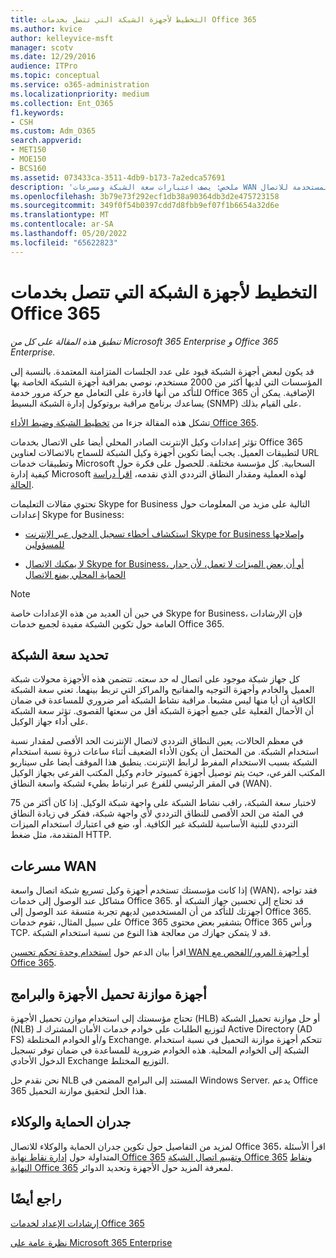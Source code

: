```yaml
---
title: التخطيط لأجهزة الشبكة التي تتصل بخدمات Office 365
ms.author: kvice
author: kelleyvice-msft
manager: scotv
ms.date: 12/29/2016
audience: ITPro
ms.topic: conceptual
ms.service: o365-administration
ms.localizationpriority: medium
ms.collection: Ent_O365
f1.keywords:
- CSH
ms.custom: Adm_O365
search.appverid:
- MET150
- MOE150
- BCS160
ms.assetid: 073433ca-3511-4db9-b173-7a2edca57691
description: 'ملخص: يصف اعتبارات سعة الشبكة ومسرعات WAN وأجهزة موازنة التحميل المستخدمة للاتصال Office 365.'
ms.openlocfilehash: 3b79e73f292ecf1db38a90364db3d2e475723158
ms.sourcegitcommit: 349f0f54b0397cdd7d8fbb9ef07f1b6654a32d6e
ms.translationtype: MT
ms.contentlocale: ar-SA
ms.lasthandoff: 05/20/2022
ms.locfileid: "65622823"
---
```

# <a name="plan-for-network-devices-that-connect-to-office-365-services"></a>التخطيط لأجهزة الشبكة التي تتصل بخدمات Office 365

*تنطبق هذه المقالة على كل من Microsoft 365 Enterprise و Office 365 Enterprise.*
  
قد يكون لبعض أجهزة الشبكة قيود على عدد الجلسات المتزامنة المعتمدة. بالنسبة إلى المؤسسات التي لديها أكثر من 2000 مستخدم، نوصي بمراقبة أجهزة الشبكة الخاصة بها للتأكد من أنها قادرة على التعامل مع حركة مرور خدمة Office 365 الإضافية. يمكن أن يساعدك برنامج مراقبة بروتوكول إدارة الشبكة البسيط (SNMP) على القيام بذلك.

تشكل هذه المقالة جزءا من [تخطيط الشبكة وضبط الأداء Office 365](./network-planning-and-performance.md).

تؤثر إعدادات وكيل الإنترنت الصادر المحلي أيضا على الاتصال بخدمات Office 365 لتطبيقات العميل. يجب أيضا تكوين أجهزة وكيل الشبكة للسماح بالاتصالات لعناوين URL وتطبيقات خدمات Microsoft السحابية. كل مؤسسة مختلفة. للحصول على فكرة حول كيفية إدارة Microsoft لهذه العملية ومقدار النطاق الترددي الذي نقدمه، [اقرأ دراسة الحالة](https://www.microsoft.com/itshowcase/Article/Content/631/Optimizing-network-performance-for-Microsoft-Office-365).
  
تحتوي مقالات التعليمات Skype for Business التالية على مزيد من المعلومات حول إعدادات Skype for Business:
  
- [استكشاف أخطاء تسجيل الدخول عبر الإنترنت Skype for Business وإصلاحها للمسؤولين](/skypeforbusiness/set-up-skype-for-business-online/troubleshooting-sign-in-errors-for-admins)

- [لا يمكنك الاتصال Skype for Business، أو أن بعض الميزات لا تعمل، لأن جدار الحماية المحلي يمنع الاتصال](https://go.microsoft.com/fwlink/p/?LinkID=243625)

> [!NOTE]
> في حين أن العديد من هذه الإعدادات خاصة Skype for Business، فإن الإرشادات العامة حول تكوين الشبكة مفيدة لجميع خدمات Office 365.
  
## <a name="determining-network-capacity"></a>تحديد سعة الشبكة

كل جهاز شبكة موجود على اتصال له حد سعته. تتضمن هذه الأجهزة محولات شبكة العميل والخادم وأجهزة التوجيه والمفاتيح والمراكز التي تربط بينهما. تعني سعة الشبكة الكافية أن أيا منها ليس مشبعا. مراقبة نشاط الشبكة أمر ضروري للمساعدة في ضمان أن الأحمال الفعلية على جميع أجهزة الشبكة أقل من سعتها القصوى. تؤثر سعة الشبكة على أداء جهاز الوكيل.
  
في معظم الحالات، يعين النطاق الترددي لاتصال الإنترنت الحد الأقصى لمقدار نسبة استخدام الشبكة. من المحتمل أن يكون الأداء الضعيف أثناء ساعات ذروة نسبة استخدام الشبكة بسبب الاستخدام المفرط لرابط الإنترنت. ينطبق هذا الموقف أيضا على سيناريو المكتب الفرعي، حيث يتم توصيل أجهزة كمبيوتر خادم وكيل المكتب الفرعي بجهاز الوكيل في المقر الرئيسي للفرع عبر ارتباط بطيء لشبكة واسعة النطاق (WAN).
  
لاختبار سعة الشبكة، راقب نشاط الشبكة على واجهة شبكة الوكيل. إذا كان أكثر من 75 في المئة من الحد الأقصى للنطاق الترددي لأي واجهة شبكة، ففكر في زيادة النطاق الترددي للبنية الأساسية للشبكة غير الكافية. أو، ضع في اعتبارك استخدام الميزات المتقدمة، مثل ضغط HTTP.
  
## <a name="wan-accelerators"></a>مسرعات WAN

إذا كانت مؤسستك تستخدم أجهزة وكيل تسريع شبكة اتصال واسعة (WAN)، فقد تواجه مشاكل عند الوصول إلى خدمات Office 365. قد تحتاج إلى تحسين جهاز الشبكة أو أجهزتك للتأكد من أن المستخدمين لديهم تجربة متسقة عند الوصول إلى Office 365. على سبيل المثال، تقوم خدمات Office 365 بتشفير بعض محتوى Office 365 ورأس TCP. قد لا يتمكن جهازك من معالجة هذا النوع من نسبة استخدام الشبكة.
  
اقرأ بيان الدعم حول [استخدام وحدة تحكم تحسين WAN أو أجهزة المرور/الفحص مع Office 365](https://support.microsoft.com/kb/2690045).
  
## <a name="hardware-and-software-load-balancing-devices"></a>أجهزة موازنة تحميل الأجهزة والبرامج

تحتاج مؤسستك إلى استخدام موازن تحميل الأجهزة (HLB) أو حل موازنة تحميل الشبكة (NLB) لتوزيع الطلبات على خوادم خدمات الأمان المشترك لـ Active Directory (AD FS) و/أو الخوادم المختلطة Exchange. تتحكم أجهزة موازنة التحميل في نسبة استخدام الشبكة إلى الخوادم المحلية. هذه الخوادم ضرورية للمساعدة في ضمان توفر تسجيل الدخول الأحادي Exchange التوزيع المختلط.
  
نحن نقدم حل NLB المستند إلى البرامج المضمن في Windows Server. يدعم Office 365 هذا الحل لتحقيق موازنة التحميل.
  
## <a name="firewalls-and-proxies"></a>جدران الحماية والوكلاء

لمزيد من التفاصيل حول تكوين جدران الحماية والوكلاء للاتصال Office 365، اقرأ الأسئلة المتداولة حول [إدارة نقاط نهاية Office 365](https://support.office.com/article/99cab9d4-ef59-4207-9f2b-3728eb46bf9a) [وتقييم اتصال الشبكة Office 365](assessing-network-connectivity.md) [ونقاط النهاية Office 365](https://support.office.com/article/d4088321-1c89-4b96-9c99-54c75cae2e6d) لمعرفة المزيد حول الأجهزة وتحديد الدوائر.
  
## <a name="see-also"></a>راجع أيضًا

[إرشادات الإعداد لخدمات Office 365](setup-guides-for-microsoft-365.md)

[نظرة عامة على Microsoft 365 Enterprise](microsoft-365-overview.md)